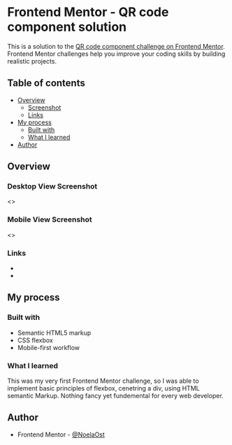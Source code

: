 # Frontend Mentor - QR code component solution

This is a solution to the [QR code component challenge on Frontend Mentor](https://www.frontendmentor.io/challenges/qr-code-component-iux_sIO_H). Frontend Mentor challenges help you improve your coding skills by building realistic projects. 

## Table of contents

- [Overview](#overview)
  - [Screenshot](#screenshot)
  - [Links](#links)
- [My process](#my-process)
  - [Built with](#built-with)
  - [What I learned](#what-i-learned)
- [Author](#author)

## Overview

### Desktop View Screenshot
<>

### Mobile View Screenshot
<>

### Links

- [Solution URL]:(https://github.com/NoelaOst/QR-Card)
- [Live Site URL]:(https://my-frontend-mentor-solutions-e9zt.vercel.app/)

## My process

### Built with

- Semantic HTML5 markup
- CSS flexbox
- Mobile-first workflow

### What I learned

This was my very first Frontend Mentor challenge, so I was able to implement basic principles of flexbox, cenetring a div, using HTML semantic Markup. 
Nothing fancy yet fundemental for every web developer.

## Author

- Frontend Mentor - [@NoelaOst](https://www.frontendmentor.io/profile/NoelaOst)
